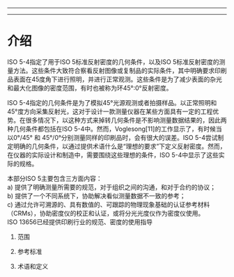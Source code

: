 
---

---

# 介绍

ISO 5-4指定了用于ISO 5标准反射密度的几何条件，以及ISO 5标准反射密度的测量方法。这些条件大致符合察看反射图像或复制品的实际条件，其中明确要求印刷品表面在45度角下进行照明，并进行正常观测。这些条件是为了减少表面的杂光和最大化图像的密度范围，有时也被称为环45°:0°反射密度。

ISO 5-4指定的几何条件是为了模拟45°光源观测或者拍摄样品。以正常照明和45°度方向采集反射光，这对于设计一款测量仪器在某些方面具有一定的工程优势。在很多情况下，以这种方式来掉转几何条件是不影响测量数据结果的，因此两种几何条件都包括在ISO 5-4中。然而，Voglesong\[11\]的工作显示了，有时候当以0°/45° 和 45°/0°分别测量同样的印刷品时，会有很大的误差。ISO 5-4尝试制定明确的几何条件，以通过提供术语什么是“理想的要求”下定义反射密度。然而，在仪器的实际设计和制造中，需要围绕这些理想的条件，ISO 5-4中显示了这些实际的规格。

本部分ISO 5主要包含三方面内容：  
a\) 提供了明确测量所需要的规范，对于组织之间的沟通，和对于合约的协议；  
b\) 提供了一个不同系统下，协助解决看似测量数据不一致的参考；  
c\) 通过允许可溯源的、具有数值的、可跟踪的物理现象基础的认证参考材料（CRMs），协助密度仪的校正和认证，或将分光光度仪作为密度仪使用。  
ISO 13656已经提供印刷行业的规范、密度的使用指导



1. 范围

2. 参考标准

3. 术语和定义


